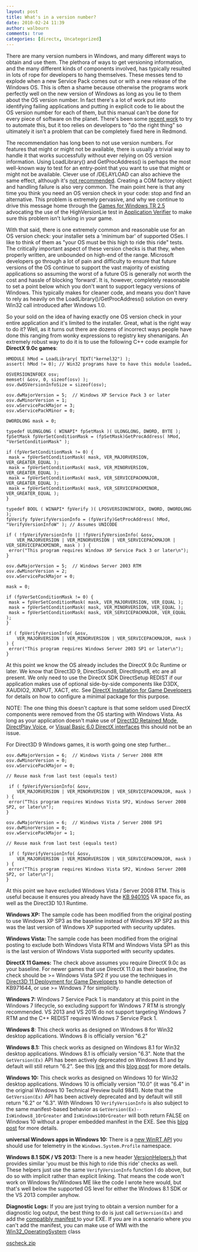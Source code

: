```yaml
---
layout: post
title: What's in a version number?
date: 2010-02-24 11:39
author: walbourn
comments: true
categories: [directx, Uncategorized]
---
```

<p>There are many version numbers in Windows, and many different ways to obtain and use them. The plethora of ways to get versioning information, and the many different kinds of components involved, has typically resulted in lots of rope for developers to hang themselves. These messes tend to explode when a new Service Pack comes out or with a new release of the Windows OS. This is often a shame because otherwise the programs work perfectly well on the new version of Windows as long as you lie to them about the OS version number. In fact there's a lot of work put into identifying failing applications and putting in explicit code to lie about the OS version number for each of them, but this manual can't be done for every piece of software on the planet. There's been some <a title="recent work" href="http://msdn.microsoft.com/en-us/library/dd371711(VS.85).aspx">recent work</a> to try to automate this, but it too relies on developers to "do the right thing" so ultimately it isn't a problem that can be completely fixed here in Redmond.</p>
<p>The recommendation has long been to not use version numbers. For features that might or might not be available, there is usually a trivial way to handle it that works successfully without ever relying on OS version information. Using LoadLibrary() and GetProcAddress() is perhaps the most well-known way to test for&nbsp;an entry-point that you want to use that might or might not be available. Clever use of /DELAYLOAD can also achieve the same effect, although it's <a title="not recommended" href="http://blogs.msdn.com/larryosterman/archive/2009/03/06/delay-load-is-not-a-good-way-to-check-for-functionality.aspx">not recommended</a>.&nbsp;Creating a COM factory object and handling failure is also very common. The main point here is that any time you think you need an OS version check in your code: stop and find an alternative. This problem is extremely pervasive, and why we continue to drive this message home through the <a title="Games for Windows TR 2.5" href="http://msdn.microsoft.com/en-us/library/ee417691(VS.85).aspx">Games for Windows TR 2.5</a> advocating the use of the HighVersionLie test in <a title="Application Verifier" href="http://blogs.msdn.com/b/wit/archive/2008/11/04/white-lies-using-appverifier-to-test-os-versioning.aspx">Application Verifier</a> to make sure this problem isn't lurking in your game.</p>
<p>With that said, there is one extremely common and reasonable use for an OS version check:&nbsp;your installer&nbsp;sets a 'minimum bar' of supported OSes.&nbsp;I like to think of them as "your OS must be this high to ride this ride" tests. The critically important aspect of these version checks is that they, when properly written, are unbounded on high-end of the range. Microsoft developers go through a lot of pain and difficulty to ensure that future versions of the OS continue to support the vast majority of existing applications so assuming the worst of a future OS is generally not worth the cost and hassle of blocking 'forward'. It is, however, completely reasonable to set a point below which you don't want to support legacy versions of Windows. This typically makes for cleaner code, and means you don't have to rely as heavily on the LoadLibrary()/GetProcAddress() solution on every Win32 call introduced after Windows 1.0.</p>
<p>So your sold on the idea of having exactly one OS version check in your entire application and it's limited to the installer. Great, what is the right way to do it? Well, as it turns out there are dozens of incorrect ways people have done this ranging from wonky expressions to registry key shenanigans. An extremely robust way to do it is to use the following C++ code example for <strong>DirectX 9.0c games</strong>:</p>
<p><code>HMODULE hMod = LoadLibrary( TEXT("kernel32") );<br />assert( hMod != 0); // Win32 programs have to have this module loaded&hellip;</code></p>
<p><code>OSVERSIONINFOEX osv;<br />memset( &amp;osv, 0, sizeof(osv) );<br />osv.dwOSVersionInfoSize = sizeof(osv);</code></p>
<p><code>osv.dwMajorVersion = 5;&nbsp; // Windows XP Service Pack 3 or later<br />osv.dwMinorVersion = 1;<br />osv.wServicePackMajor = 3;<br />osv.wServicePackMinor = 0;</code></p>
<p><code>DWORDLONG mask = 0;</code></p>
<p><code>typedef ULONGLONG ( WINAPI* fpSetMask )( ULONGLONG, DWORD, BYTE );<br />fpSetMask fpVerSetConditionMask = (fpSetMask)GetProcAddress( hMod, "VerSetConditionMask" );</code></p>
<p><code>if (fpVerSetConditionMask != 0) {<br />&nbsp;mask = fpVerSetConditionMask( mask, VER_MAJORVERSION, VER_GREATER_EQUAL );<br />&nbsp;mask = fpVerSetConditionMask( mask, VER_MINORVERSION, VER_GREATER_EQUAL );<br />&nbsp;mask = fpVerSetConditionMask( mask, VER_SERVICEPACKMAJOR, VER_GREATER_EQUAL );<br />&nbsp;mask = fpVerSetConditionMask( mask, VER_SERVICEPACKMINOR, VER_GREATER_EQUAL );<br />}</code></p>
<p><code>typedef BOOL ( WINAPI* fpVerify )( LPOSVERSIONINFOEX, DWORD, DWORDLONG );<br />fpVerify fpVerifyVersionInfo = (fpVerify)GetProcAddress( hMod, "VerifyVersionInfoW" ); // Assumes UNICODE</code></p>
<p><code>if ( !fpVerifyVersionInfo || !fpVerifyVersionInfo( &amp;osv,<br />&nbsp;&nbsp;&nbsp; VER_MAJORVERSION | VER_MINORVERSION | VER_SERVICEPACKMAJOR | VER_SERVICEPACKMINOR, mask ) ) {<br />&nbsp;error("This program requires Windows XP Service Pack&nbsp;3 or later\n");<br />}</code></p>
<p><code>osv.dwMajorVersion = 5;&nbsp; // Windows Server 2003 RTM<br />osv.dwMinorVersion = 2;<br />osv.wServicePackMajor = 0;</code></p>
<p><code>mask = 0;</code></p>
<p><code>if (fpVerSetConditionMask != 0) {<br />&nbsp;mask = fpVerSetConditionMask( mask, VER_MAJORVERSION, VER_EQUAL );<br />&nbsp;mask = fpVerSetConditionMask( mask, VER_MINORVERSION, VER_EQUAL );<br />&nbsp;mask = fpVerSetConditionMask( mask, VER_SERVICEPACKMAJOR, VER_EQUAL );<br />}</code></p>
<p><code>if ( fpVerifyVersionInfo( &amp;osv,<br />&nbsp;&nbsp;&nbsp; VER_MAJORVERSION | VER_MINORVERSION | VER_SERVICEPACKMAJOR, mask ) ) {<br />&nbsp;error("This program requires Windows Server 2003 SP1 or later\n");<br />}</code></p>
<p>At this point we know the OS already includes the DirectX 9.0c Runtime or later. We know that Direct3D 9, DirectSound8, DirectInput8, etc are all present. We only need to use the DirectX SDK DirectSetup REDIST if our application makes use of optional side-by-side components like D3DX, XAUDIO2, XINPUT, XACT, etc. See <a title="DirectX Installation for Game Developers" href="http://msdn.microsoft.com/en-us/library/ee416805(VS.85).aspx">DirectX Installation for Game Developers</a> for details on how to configure a minimal package for this purpose.</p>
<p>NOTE: The one thing this doesn't capture is that some seldom used DirectX components were removed from the OS starting with Windows Vista. As long as your application doesn't make use of <a title="Direct3D Retained Mode" href="http://support.microsoft.com/kb/969150">Direct3D Retained Mode</a>, <a title="DirectPlay Voice" href="http://support.microsoft.com/kb/970978">DirectPlay Voice</a>, or <a title="Visual Basic 6.0 DirectX interfaces" href="http://support.microsoft.com/kb/971028">Visual Basic 6.0 DirectX interfaces</a> this should not be an issue.</p>
<p>For Direct3D 9 Windows games, it is worth going one step further...</p>
<p><code>osv.dwMajorVersion = 6;&nbsp; // Windows Vista / Server 2008 RTM<br />osv.dwMinorVersion = 0;<br />osv.wServicePackMajor = 0;</code></p>
<p><code>// Reuse mask from last test (equals test)</code></p>
<p><code>&nbsp;if ( fpVerifyVersionInfo( &amp;osv,<br />&nbsp;&nbsp;&nbsp; VER_MAJORVERSION | VER_MINORVERSION | VER_SERVICEPACKMAJOR, mask ) ) {<br />&nbsp;error(&ldquo;This program requires Windows Vista SP2, Windows Server 2008 SP2, or later\n");<br />}</code></p>
<p><code>osv.dwMajorVersion = 6;&nbsp; // Windows Vista / Server 2008 SP1<br />osv.dwMinorVersion = 0;<br />osv.wServicePackMajor = 1;</code></p>
<p><code>// Reuse mask from last test (equals test)</code></p>
<p><code>&nbsp;if ( fpVerifyVersionInfo( &amp;osv,<br />&nbsp;&nbsp;&nbsp; VER_MAJORVERSION | VER_MINORVERSION | VER_SERVICEPACKMAJOR, mask ) ) {<br />&nbsp;error(&ldquo;This program requires Windows Vista SP2, Windows Server 2008 SP2, or later\n");<br />}</code></p>
<p>At this point we have excluded Windows Vista / Server 2008 RTM. This is useful because it ensures you already have the <a title="KB940105" href="http://support.microsoft.com/default.aspx/kb/940105">KB 940105</a> VA space fix, as well as the Direct3D 10.1 Runtime.</p>
<p><strong>Windows XP:</strong> The sample code has been modified from the original posting to use Windows XP SP3 as the baseline instead of Windows XP SP2 as this was the last version of Windows XP supported with security updates.</p>
<p><strong>Windows Vista: </strong>The sample code has been modified from the original posting to exclude both Windows Vista RTM and Windows Vista SP1 as this is the last version of Windows Vista supported with security updates.</p>
<p><strong>DirectX 11 Games:</strong> The check above assumes you require DirectX 9.0c as your baseline. For newer games that use DirectX 11.0 as their baseline, the check should be &gt;= Windows Vista SP2 if you use the techniques in <a href="https://msdn.microsoft.com/en-us/library/windows/desktop/ee416644.aspx">Direct3D 11 Deployment for Game Developers</a>&nbsp;to handle detection of KB971644, or use &gt;= Windows 7 for simplicity.</p>
<p><strong>Windows 7:</strong> Windows 7 Service Pack 1 is mandatory at this point in the Windows 7 lifecycle, so excluding support for Windows 7 RTM is strongly recommended. VS 2013 and VS 2015 do not support targeting Windows 7 RTM and the C++ REDIST requires Windows 7 Service Pack 1.</p>
<p><strong>Windows 8</strong>: This check works as designed on Windows 8 for Win32 desktop applications. Windows 8 is officially version "6.2"</p>
<p><strong>Windows 8.1:</strong> This check works as designed on Windows 8.1 for Win32 desktop applications. Windows 8.1 is officially version "6.3". Note that the <code>GetVersion(Ex)</code> API has been actively deprecated on Windows 8.1 and by default will still return "6.2". See this <a href="http://msdn.microsoft.com/en-us/library/windows/desktop/dn302074.aspx">link</a> and this <a href="http://blogs.msdn.com/b/chuckw/archive/2013/09/10/manifest-madness.aspx">blog post</a> for more details.</p>
<p><strong>Windows 10:</strong> This check works as designed on Windows 10 for Win32 desktop applications. Windows 10 is officially version "10.0" (it was "6.4" in the original Windows 10 Technical Preview build 9841). Note that the <code>GetVersion(Ex)</code> API has been actively deprecated and by default will still return "6.2" or "6.3". With Windows 10 <code>VerifyVersionInfo</code> is also subject to the same manifest-based behavior as <code>GetVersion(Ex)--</code><code>IsWindows8_1OrGreater</code> and <code>IsWindows10OrGreater</code> will both return FALSE on Windows 10 without a proper embedded manifest in the EXE.&nbsp;See this&nbsp;<a href="http://blogs.msdn.com/b/chuckw/archive/2013/09/10/manifest-madness.aspx">blog post</a>&nbsp;for more details.</p>
<p><strong>universal Windows apps in Windows 10:</strong> There is a <a href="https://msdn.microsoft.com/en-us/library/windows/apps/windows.system.profile.analyticsinfo.versioninfo">new WinRT API</a> you should use for telemetry in the <code>Windows.System.Profile</code> namespace.</p>
<p><strong>Windows 8.1 SDK / VS 2013: </strong>There is a new header <a href="http://msdn.microsoft.com/en-us/library/windows/desktop/dn302074.aspx">VersionHelpers.h</a> that provides similar 'you must be this high to ride this ride' checks as well. These helpers just use the same <code>VerifyVersionInfo</code> function I do above, but do so with implicit rather than explicit linking. That means the code won't work on Windows 9x/Windows ME like the code I wrote here would, but that's well below the supported OS level for either the Windows 8.1 SDK or the VS 2013 compiler anyhow.</p>
<p><strong>Diagnostic Logs:</strong> If you are just trying to obtain a version number for a diagnostic log output, the best thing to do is just call <code>GetVersion(Ex)</code> and add the <a href="http://blogs.msdn.com/b/chuckw/archive/2013/09/10/manifest-madness.aspx">compatibly manifest </a>to your EXE. If you are in a scenario where you can't add the manifest, you can make use of WMI with the <a href="https://msdn.microsoft.com/en-us/library/windows/desktop/aa394239.aspx">Win32_OperatingSystem</a> class</p>
<p><a href="https://msdnshared.blob.core.windows.net/media/MSDNBlogsFS/prod.evol.blogs.msdn.com/CommunityServer.Components.PostAttachments/00/09/96/88/46/oscheck.zip" original-url="http://blogs.msdn.com/cfs-file.ashx/__key/communityserver-components-postattachments/00-09-96-88-46/oscheck.zip">oscheck.zip</a></p>

